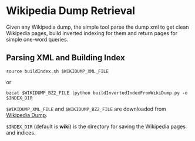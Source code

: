 Wikipedia Dump Retrieval
=====
Given any Wikipedia dump, the simple tool parse the dump xml to get clean
Wikipedia pages, build inverted indexing for them and return pages for simple one-word queries.

Parsing XML and Building Index
-----

`source buildIndex.sh $WIKIDUMP_XML_FILE`

or 

`bzcat $WIKIDUMP_BZ2_FILE |python buildInvertedIndexFromWikiDump.py -o $INDEX_DIR`

`$WIKIDUMP_XML_FILE` and `$WIKIDUMP_BZ2_FILE` are downloaded from 
[Wikipedia Dump](http://dumps.wikimedia.org/backup-index.html).

`$INDEX_DIR` (default is **wiki**) is the directory for saving the Wikipedia pages and indices.
